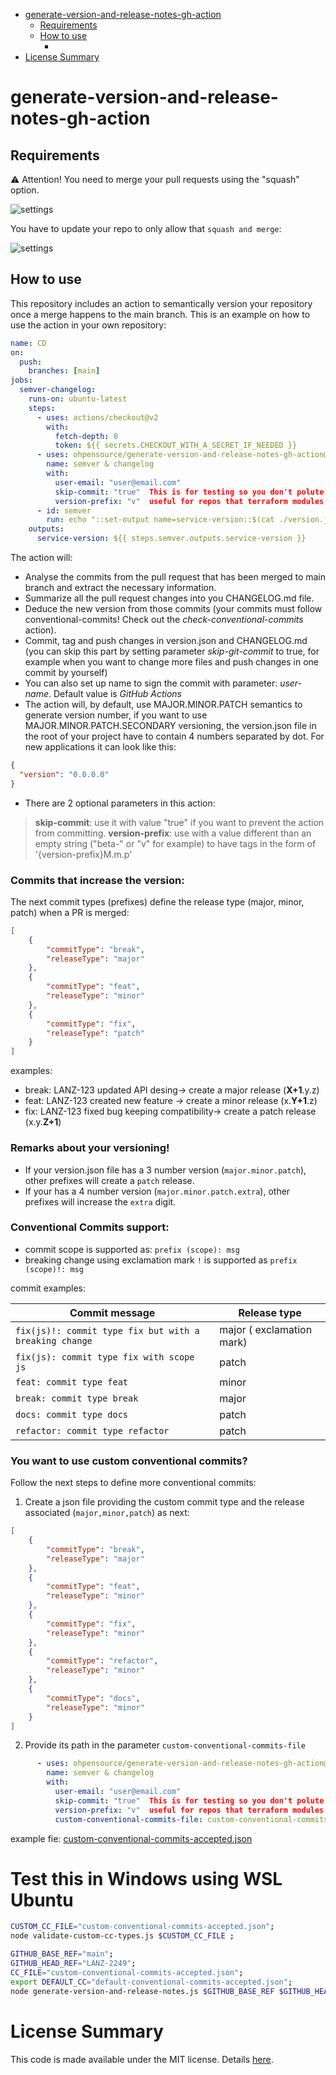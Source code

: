 - [generate-version-and-release-notes-gh-action](#generate-version-and-release-notes-gh-action)
  - [Requirements](#requirements)
  - [How to use](#how-to-use)
    - [](#)
- [License Summary](#license-summary)

# generate-version-and-release-notes-gh-action

## Requirements

:warning: Attention! You need to merge your pull requests using the "squash" option. 

![settings](docs/how_to_merge_prs.png)

You have to update your repo to only allow that `squash and merge`:

![settings](docs/gh_repo_merge_settings.png)

## How to use
This repository includes an action to semantically version your repository once a merge happens to the main branch. This is an example on how to use the action in your own repository:

```yaml
name: CD
on:
  push:
    branches: [main]
jobs:
  semver-changelog:
    runs-on: ubuntu-latest
    steps:
      - uses: actions/checkout@v2
        with:
          fetch-depth: 0
          token: ${{ secrets.CHECKOUT_WITH_A_SECRET_IF_NEEDED }}
      - uses: ohpensource/generate-version-and-release-notes-gh-action@main
        name: semver & changelog
        with:
          user-email: "user@email.com"
          skip-commit: "true"  This is for testing so you don't polute your git history. Default value is false.
          version-prefix: "v"  useful for repos that terraform modules where the versions are like "v0.2.4".
      - id: semver
        run: echo "::set-output name=service-version::$(cat ./version.json | jq -r '.version')"
    outputs:
      service-version: ${{ steps.semver.outputs.service-version }}
```

The action will:

- Analyse the commits from the pull request that has been merged to main branch and extract the necessary information.
- Summarize all the pull request changes into you CHANGELOG.md file.
- Deduce the new version from those commits (your commits must follow conventional-commits! Check out the _check-conventional-commits_ action).
- Commit, tag and push changes in version.json and CHANGELOG.md (you can skip this part by setting parameter _skip-git-commit_ to true, for example when you want to change more files and push changes in one commit by yourself)
- You can also set up name to sign the commit with parameter: _user-name_. Default value is _GitHub Actions_
- The action will, by default, use MAJOR.MINOR.PATCH semantics to generate version number, if you want to use MAJOR.MINOR.PATCH.SECONDARY versioning, the version.json file in the root of your project have to contain 4 numbers separated by dot. For new applications it can look like this:

```json
{
  "version": "0.0.0.0"
}
```

- There are 2 optional parameters in this action:

> **skip-commit**: use it with value "true" if you want to prevent the action from committing.
> **version-prefix**: use with a value different than an empty string ("beta-" or "v" for example) to have tags in the form of '{version-prefix}M.m.p'

### Commits that increase the version:

The next commit types (prefixes) define the release type (major, minor, patch) when a PR is merged:

```json
[
    {
        "commitType": "break",
        "releaseType": "major"
    },
    {
        "commitType": "feat",
        "releaseType": "minor"
    },
    {
        "commitType": "fix",
        "releaseType": "patch"
    }
]
```
examples:

* break: LANZ-123 updated API desing-> create a major release (**X+1**.y.z)
* feat: LANZ-123 created new feature -> create a minor release (x.**Y+1**.z)
* fix: LANZ-123 fixed bug keeping compatibility-> create a patch release (x.y.**Z+1**)

### Remarks about your versioning!

* If your version.json file has a 3 number version (`major.minor.patch`), other prefixes will create a `patch` release.
* If your has a 4 number version (`major.minor.patch.extra`), other prefixes will increase the `extra` digit.

### Conventional Commits support:

* commit scope is supported as: `prefix (scope): msg`
* breaking change using exclamation mark `!` is supported as `prefix (scope)!: msg`

commit examples:

| Commit message                                         | Release type              |
| ------------------------------------------------------ | ------------------------- |
| `fix(js)!: commit type fix but with a breaking change` | major ( exclamation mark) |
| `fix(js): commit type fix with scope js`               | patch                     |
| `feat: commit type feat`                               | minor                     |
| `break: commit type break`                             | major                     |
| `docs: commit type docs`                               | patch                     |
| `refactor: commit type refactor`                       | patch                     |

### You want to use custom conventional commits?

Follow the next steps to define more conventional commits:

1. Create a json file providing the custom commit type and the release associated (`major,minor,patch`) as next:

```json
[
    {
        "commitType": "break",
        "releaseType": "major"
    },
    {
        "commitType": "feat",
        "releaseType": "minor"
    },
    {
        "commitType": "fix",
        "releaseType": "minor"
    },
    {
        "commitType": "refactor",
        "releaseType": "minor"
    },
    {
        "commitType": "docs",
        "releaseType": "minor"
    }
]
```

2. Provide its path in the parameter `custom-conventional-commits-file`

```yaml
      - uses: ohpensource/generate-version-and-release-notes-gh-action@main
        name: semver & changelog
        with:
          user-email: "user@email.com"
          skip-commit: "true"  This is for testing so you don't polute your git history. Default value is false.
          version-prefix: "v"  useful for repos that terraform modules where the versions are like "v0.2.4".
          custom-conventional-commits-file: custom-conventional-commits.json
```
example fie: [custom-conventional-commits-accepted.json](custom-conventional-commits-accepted.json)


# Test this in Windows using WSL Ubuntu

```bash
CUSTOM_CC_FILE="custom-conventional-commits-accepted.json";
node validate-custom-cc-types.js $CUSTOM_CC_FILE ;

GITHUB_BASE_REF="main";
GITHUB_HEAD_REF="LANZ-2249";
CC_FILE="custom-conventional-commits-accepted.json";
export DEFAULT_CC="default-conventional-commits-accepted.json";
node generate-version-and-release-notes.js $GITHUB_BASE_REF $GITHUB_HEAD_REF $CC_FILE;
```

# License Summary

This code is made available under the MIT license. Details [here](LICENSE).
